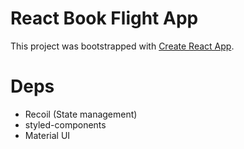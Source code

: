 # React Book Flight App

This project was bootstrapped with [Create React App](https://github.com/facebook/create-react-app).

# Deps

- Recoil (State management)
- styled-components
- Material UI
